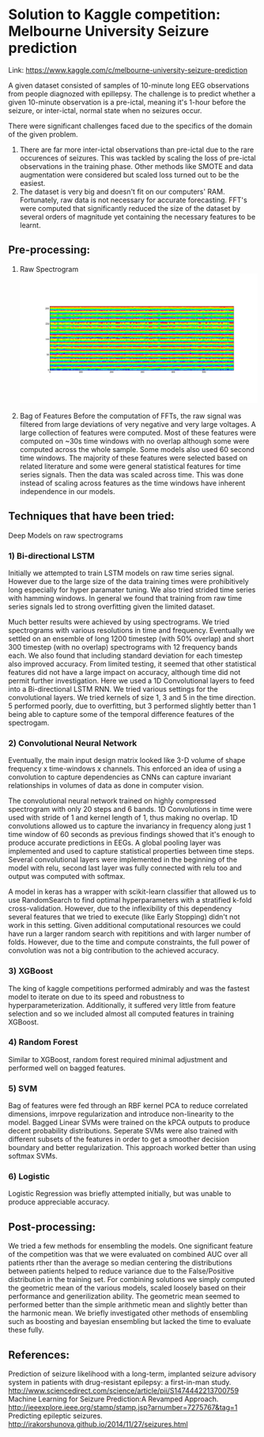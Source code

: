 # Solution to Kaggle competition: Melbourne University Seizure prediction

Link: https://www.kaggle.com/c/melbourne-university-seizure-prediction

A given dataset consisted of samples of 10-minute long EEG observations from people diagnozed with epillepsy. The challenge is to predict whether a given 10-minute observation is a pre-ictal, meaning it's 1-hour before the seizure, or inter-ictal, normal state when no seizures occur.
  
There were significant challenges faced due to the specifics of the domain of the given problem.  
1) There are far more inter-ictal observations than pre-ictal due to the rare occurences of seizures. This was tackled by scaling the loss of pre-ictal observations in the training phase. Other methods like SMOTE and data augmentation were considered but scaled loss turned out to be the easiest.
2) The dataset is very big and doesn't fit on our computers' RAM. Fortunately, raw data is not necessary for accurate forecasting. FFT's were computed that significantly reduced the size of the dataset by several orders of magnitude yet containing the necessary features to be learnt.

## Pre-processing:
1) Raw Spectrogram
![alt tag](https://github.com/Anmol6/kaggle-seizure-competition/blob/master/img/postprocessfft12band_1.png)

2) Bag of Features
Before the computation of FFTs, the raw signal was filtered from large deviations of very negative and very large voltages. A large collection of features were computed. Most of these features were computed on ~30s time windows with no overlap although some were computed across the whole sample. Some models also used 60 second time windows.
The majority of these features were selected based on related literature and some were general statistical features for time series signals.
Then the data was scaled across time. This was done instead of scaling across features as the time windows have inherent independence in our models. 



## Techniques that have been tried:

Deep Models on raw spectrograms

### 1) Bi-directional LSTM

Initially we attempted to train LSTM models on raw time series signal.
However due to the large size of the data training times were prohibitively long especially for hyper paramater tuning.
We also tried strided time series with hamming windows.
In general we found that training from raw time series signals led to strong overfitting given the limited dataset.

Much better results were achieved by using spectrograms.
We tried spectrograms with various resolutions in time and frequency.
Eventually we settled on an ensemble of long 1200 timestep (with 50% overlap) and short 300 timestep (with no overlap) spectrograms with 12 frequency bands each.
We also found that including standard deviation for each timestep also improved accuracy. From limited testing, it seemed that other statistical features did not have a large impact on accuracy, although time did not permit further investigation.
Here we used a 1D Convolutional layers to feed into a Bi-directional LSTM RNN.
We tried various settings for the convolutional layers. We tried kernels of size 1, 3 and 5 in the time direction.
5 performed poorly, due to overfitting, but 3 performed slightly better than 1 being able to capture some of the temporal difference features of the spectrogam.

### 2) Convolutional Neural Network
Eventually, the main input design matrix looked like 3-D volume of shape frequency x time-windows x channels. This enforced an idea of using a convolution to capture dependencies as CNNs can capture invariant relationships in volumes of data as done in computer vision.

The convolutional neural network trained on highly compressed spectrogram with only 20 steps and 6 bands. 1D Convolutions in time were used with stride of 1 and kernel length of 1, thus making no overlap. 1D convolutions allowed us to capture the invariancy in frequency along just 1 time window of 60 seconds as previous findings showed that it's enough to produce accurate predictions in EEGs. 
A global pooling layer was implemented and used to capture statistical properties between time steps.
Several convolutional layers were implemented in the beginning of the model with relu, second last layer was fully connected with relu too and output was computed with softmax. 

A model in keras has a wrapper with scikit-learn classifier that allowed us to use RandomSearch to find optimal hyperparameters with a stratified k-fold cross-validation. However, due to the inflexibility of this dependency several features that we tried to execute (like Early Stopping) didn't not work in this setting. Given additional computational resources we could have run a larger random search with repititions and with larger number of folds. However, due to the time and compute constraints, the full power of convolution was not a big contribution to the achieved accuracy.


### 3) XGBoost

The king of kaggle competitions performed admirably and was the fastest model to iterate on due to its speed and robustness to hyperparameterization. Additionally, it suffered very little from feature selection and so we included almost all computed features in training XGBoost.

### 4) Random Forest

Similar to XGBoost, random forest required minimal adjustment and performed well on bagged features.

### 5) SVM

Bag of features were fed through an RBF kernel PCA to reduce correlated dimensions, imrpove regularization and introduce non-linearity to the model. Bagged Linear SVMs were trained on the kPCA outputs to produce decent probability distributions. Seperate SVMs were also trained with different subsets of the features in order to get a smoother decision boundary and better regularization. This approach worked better than using softmax SVMs.

### 6) Logistic

Logistic Regression was briefly attempted initially, but was unable to produce appreciable accuracy.

## Post-processing:

We tried a few methods for ensembling the models. One significant feature of the competition was that we were evaluated on combined AUC over all patients rther than the average so median centering the distributions between patients helped to reduce variance due to the False/Positive distribution in the training set.
For combining solutions we simply computed the geometric mean of the various models, scaled loosely based on their performance and generilization ability. The geometric mean seemed to performed better than the simple arithmetic mean and slightly better than the harmonic mean.
We briefly investigated other methods of ensembling such as boosting and bayesian ensembling but lacked the time to evaluate these fully.


## References:
Prediction of seizure likelihood with a long-term, implanted seizure advisory system in patients with drug-resistant epilepsy: a first-in-man study. http://www.sciencedirect.com/science/article/pii/S1474442213700759
Machine Learning for Seizure Prediction:A Revamped 
Approach. http://ieeexplore.ieee.org/stamp/stamp.jsp?arnumber=7275767&tag=1
Predicting epileptic seizures. http://irakorshunova.github.io/2014/11/27/seizures.html
